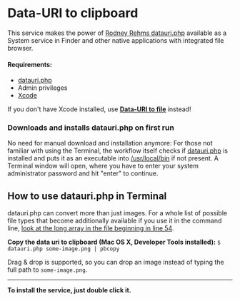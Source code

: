 # Data-URI to clipboard

This service makes the power of [Rodney Rehms datauri.php](https://gist.github.com/rodneyrehm/1372758/) available as a System service in Finder and other native applications with integrated file browser.

#### Requirements:
* [datauri.php](https://gist.github.com/A-G-F/972441b645ff5e57cd05/raw/a461e8793d1d80e4d30f6ec7d280a173a70fc152/datauri.php)
* Admin privileges
* [Xcode](https://developer.apple.com/xcode/)

If you don't have Xcode installed, use [**Data-URI to file**](../Data-URI%20to%20file) instead!


### Downloads and installs datauri.php on first run

No need for manual download and installation anymore: For those not familiar with using the Terminal, the workflow itself checks if [datauri.php](https://gist.github.com/A-G-F/972441b645ff5e57cd05/raw/a461e8793d1d80e4d30f6ec7d280a173a70fc152/datauri.php) is installed and puts it as an executable into [/usr/local/bin](file:///usr/local/bin) if not present. A Terminal window will open, where you have to enter your system administrator password and hit "enter" to continue.


## How to use datauri.php in Terminal

datauri.php can convert more than just images. For a whole list of possible file types that become additionally available if you use it in the command line, [look at the long array in the file beginning in line 54](https://gist.github.com/A-G-F/972441b645ff5e57cd05).

**Copy the data uri to clipboard (Mac OS X, Developer Tools installed):** 
`$ datauri.php some-image.png | pbcopy`


Drag & drop is supported, so you can drop an image instead of typing the full path to `some-image.png`.

<hr>

**To install the service, just double click it.**
